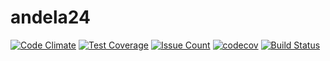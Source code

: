 # andela24

[![Code Climate](https://codeclimate.com/github/Boluwatifes/andela24/badges/gpa.svg)](https://codeclimate.com/github/Boluwatifes/andela24)
[![Test Coverage](https://codeclimate.com/github/Boluwatifes/andela24/badges/coverage.svg)](https://codeclimate.com/github/Boluwatifes/andela24/coverage)
[![Issue Count](https://codeclimate.com/github/Boluwatifes/andela24/badges/issue_count.svg)](https://codeclimate.com/github/Boluwatifes/andela24)
[![codecov](https://codecov.io/gh/Boluwatifes/andela24/branch/master/graph/badge.svg)](https://codecov.io/gh/Boluwatifes/andela24)
[![Build Status](https://travis-ci.org/Boluwatifes/andela24.svg?branch=master)](https://travis-ci.org/Boluwatifes/andela24)